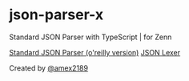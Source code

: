 # json-parser-x

Standard JSON Parser with TypeScript | for Zenn

[Standard JSON Parser (o'reilly version)](/src)
[JSON Lexer](/src-lexer)

Created by [@amex2189](https:///twitter.com/amex2189)
